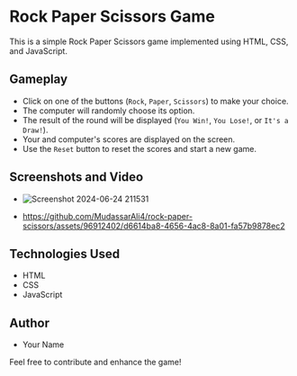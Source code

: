 # Rock Paper Scissors Game

This is a simple Rock Paper Scissors game implemented using HTML, CSS, and JavaScript.

## Gameplay

- Click on one of the buttons (`Rock`, `Paper`, `Scissors`) to make your choice.
- The computer will randomly choose its option.
- The result of the round will be displayed (`You Win!`, `You Lose!`, or `It's a Draw!`).
- Your and computer's scores are displayed on the screen.
- Use the `Reset` button to reset the scores and start a new game.

## Screenshots and Video

- ![Screenshot 2024-06-24 211531](https://github.com/MudassarAli4/rock-paper-scissors/assets/96912402/41724f5c-72d0-40f7-b98a-bf7083b45c6c)

- https://github.com/MudassarAli4/rock-paper-scissors/assets/96912402/d6614ba8-4656-4ac8-8a01-fa57b9878ec2



## Technologies Used

- HTML
- CSS
- JavaScript

## Author

- Your Name

Feel free to contribute and enhance the game!

